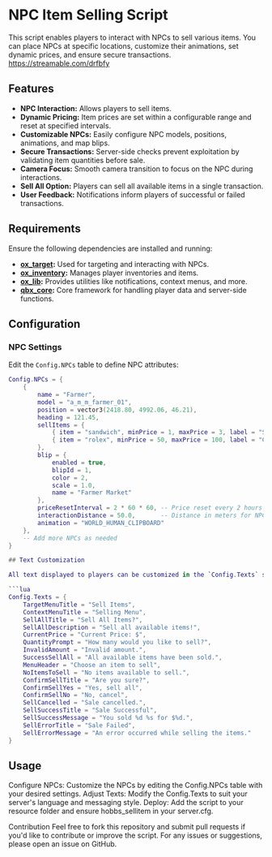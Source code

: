 # NPC Item Selling Script

This script enables players to interact with NPCs to sell various items. You can place NPCs at specific locations, customize their animations, set dynamic prices, and ensure secure transactions.
https://streamable.com/drfbfy
## Features

- **NPC Interaction:** Allows players to sell items.
- **Dynamic Pricing:** Item prices are set within a configurable range and reset at specified intervals.
- **Customizable NPCs:** Easily configure NPC models, positions, animations, and map blips.
- **Secure Transactions:** Server-side checks prevent exploitation by validating item quantities before sale.
- **Camera Focus:** Smooth camera transition to focus on the NPC during interactions.
- **Sell All Option:** Players can sell all available items in a single transaction.
- **User Feedback:** Notifications inform players of successful or failed transactions.

## Requirements

Ensure the following dependencies are installed and running:

- **[ox_target](https://github.com/overextended/ox_target):** Used for targeting and interacting with NPCs.
- **[ox_inventory](https://github.com/overextended/ox_inventory):** Manages player inventories and items.
- **[ox_lib](https://github.com/overextended/ox_lib):** Provides utilities like notifications, context menus, and more.
- **[qbx_core](https://github.com/qbox-project/qbx_core):** Core framework for handling player data and server-side functions.

## Configuration

### NPC Settings
Edit the `Config.NPCs` table to define NPC attributes:

```lua
Config.NPCs = {
    {
        name = "Farmer",
        model = "a_m_m_farmer_01",
        position = vector3(2418.80, 4992.06, 46.21),
        heading = 121.45,
        sellItems = {
            { item = "sandwich", minPrice = 1, maxPrice = 3, label = "Sandwich", price = 0 },
            { item = "rolex", minPrice = 50, maxPrice = 100, label = "Gold Watch", price = 0 },
        },
        blip = {
            enabled = true,
            blipId = 1,
            color = 2,
            scale = 1.0,
            name = "Farmer Market"
        },
        priceResetInterval = 2 * 60 * 60, -- Price reset every 2 hours (in seconds)
        interactionDistance = 50.0,       -- Distance in meters for NPC spawn/despawn
        animation = "WORLD_HUMAN_CLIPBOARD"
    },
    -- Add more NPCs as needed
}

## Text Customization

All text displayed to players can be customized in the `Config.Texts` section:

```lua
Config.Texts = {
    TargetMenuTitle = "Sell Items",
    ContextMenuTitle = "Selling Menu",
    SellAllTitle = "Sell All Items?",
    SellAllDescription = "Sell all available items!",
    CurrentPrice = "Current Price: $",
    QuantityPrompt = "How many would you like to sell?",
    InvalidAmount = "Invalid amount.",
    SuccessSellAll = "All available items have been sold.",
    MenuHeader = "Choose an item to sell",
    NoItemsToSell = "No items available to sell.",
    ConfirmSellTitle = "Are you sure?",
    ConfirmSellYes = "Yes, sell all",
    ConfirmSellNo = "No, cancel",
    SellCancelled = "Sale cancelled.",
    SellSuccessTitle = "Sale Successful",
    SellSuccessMessage = "You sold %d %s for $%d.",
    SellErrorTitle = "Sale Failed",
    SellErrorMessage = "An error occurred while selling the items."
}
```

## Usage
Configure NPCs: Customize the NPCs by editing the Config.NPCs table with your desired settings.
Adjust Texts: Modify the Config.Texts to suit your server's language and messaging style.
Deploy: Add the script to your resource folder and ensure hobbs_sellitem in your server.cfg.

Contribution
Feel free to fork this repository and submit pull requests if you'd like to contribute or improve the script. For any issues or suggestions, please open an issue on GitHub.
